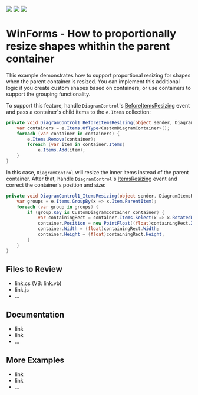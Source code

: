 <!-- default badges list -->
![](https://img.shields.io/endpoint?url=https://codecentral.devexpress.com/api/v1/VersionRange/659347778/17.2.3%2B)
[![](https://img.shields.io/badge/Open_in_DevExpress_Support_Center-FF7200?style=flat-square&logo=DevExpress&logoColor=white)](https://supportcenter.devexpress.com/ticket/details/T1174669)
[![](https://img.shields.io/badge/📖_How_to_use_DevExpress_Examples-e9f6fc?style=flat-square)](https://docs.devexpress.com/GeneralInformation/403183)
<!-- default badges end -->
# WinForms - How to proportionally resize shapes whithin the parent container

This example demonstrates how to support proportional resizing for shapes when the parent container is resized. You can implement this additional logic if you create custom shapes based on containers, or use containers to support the grouping functionality.

To support this feature, handle `DiagramControl`'s [BeforeItemsResizing](https://docs.devexpress.com/WindowsForms/DevExpress.XtraDiagram.DiagramControl.BeforeItemsResizing) event and pass a container's child items to the `e.Items` collection:

```cs
private void DiagramControl1_BeforeItemsResizing(object sender, DiagramBeforeItemsResizingEventArgs e) {
    var containers = e.Items.OfType<CustomDiagramContainer>();
    foreach (var container in containers) {
        e.Items.Remove(container);
        foreach (var item in container.Items)
            e.Items.Add(item);
    }
}
```

In this case, `DiagramControl` will resize the inner items instead of the parent container.
After that, handle `DiagramControl`'s [ItemsResizing](https://docs.devexpress.com/WindowsForms/DevExpress.XtraDiagram.DiagramControl.ItemsResizing) event and correct the container's position and size:

```cs
private void DiagramControl1_ItemsResizing(object sender, DiagramItemsResizingEventArgs e) {
    var groups = e.Items.GroupBy(x => x.Item.ParentItem);
    foreach (var group in groups) {
        if (group.Key is CustomDiagramContainer container) {
            var containingRect = container.Items.Select(x => x.RotatedDiagramBounds().BoundedRect()).Aggregate(Rect.Empty, Rect.Union);
            container.Position = new PointFloat((float)containingRect.X, (float)containingRect.Y);
            container.Width = (float)containingRect.Width;
            container.Height = (float)containingRect.Height;
        }
    }
}
```

## Files to Review

- link.cs (VB: link.vb)
- link.js
- ...

## Documentation

- link
- link
- ...

## More Examples

- link
- link
- ...
